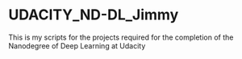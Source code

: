 # UDACITY_ND-DL_Jimmy
This is my scripts for the projects required for the completion of the Nanodegree of Deep Learning at Udacity
